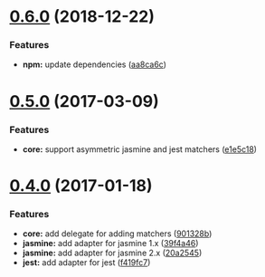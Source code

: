# [0.6.0](https://github.com/JamieMason/add-matchers/compare/0.5.0...0.6.0) (2018-12-22)

### Features

- **npm:** update dependencies
  ([aa8ca6c](https://github.com/JamieMason/add-matchers/commit/aa8ca6c))

# [0.5.0](https://github.com/JamieMason/add-matchers/compare/0.4.0...0.5.0) (2017-03-09)

### Features

- **core:** support asymmetric jasmine and jest matchers
  ([e1e5c18](https://github.com/JamieMason/add-matchers/commit/e1e5c18))

# [0.4.0](https://github.com/JamieMason/add-matchers/compare/39f4a46...0.4.0) (2017-01-18)

### Features

- **core:** add delegate for adding matchers
  ([901328b](https://github.com/JamieMason/add-matchers/commit/901328b))
- **jasmine:** add adapter for jasmine 1.x
  ([39f4a46](https://github.com/JamieMason/add-matchers/commit/39f4a46))
- **jasmine:** add adapter for jasmine 2.x
  ([20a2545](https://github.com/JamieMason/add-matchers/commit/20a2545))
- **jest:** add adapter for jest
  ([f419fc7](https://github.com/JamieMason/add-matchers/commit/f419fc7))
